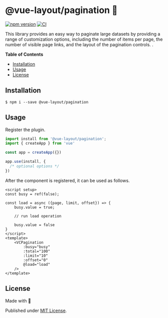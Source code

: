 # @vue-layout/pagination 📖

[![npm version](https://badge.fury.io/js/@vue-layout%2Fpagination.svg)](https://badge.fury.io/js/@vue-layout%2Fpagination)
[![CI](https://github.com/Tada5hi/vue-layout/actions/workflows/main.yml/badge.svg)](https://github.com/Tada5hi/vue-layout/actions/workflows/main.yml)

This library provides an easy way to paginate large datasets by providing a range
of customization options, including the number of items per page,
the number of visible page links,
and the layout of the pagination controls. .

**Table of Contents**

- [Installation](#installation)
- [Usage](#usage)
- [License](#license)

## Installation

```
$ npm i --save @vue-layout/pagination
```

## Usage

Register the plugin.

```typescript
import install from '@vue-layout/pagination';
import { createApp } from 'vue'

const app = createApp({})

app.use(install, {
  /* optional options */
})
```

After the component is registered, it can be used as follows.

```vue
<script setup>
const busy = ref(false);

const load = async ({page, limit, offset}) => {
    busy.value = true;
    
    // run load operation
    
    busy.value = false
}
</script>
<template>
    <VCPagination
        :busy="busy"
        :total="100"
        :limit="10"
        :offset="0"
        @load="load"
    />
</template>
```

## License

Made with 💚

Published under [MIT License](./LICENSE).
